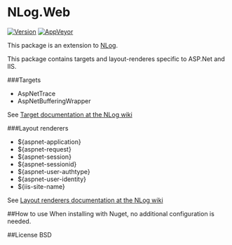 # NLog.Web

[![Version](https://img.shields.io/nuget/v/NLog.Web.svg)](https://www.nuget.org/packages/NLog.Web)
[![AppVeyor](https://img.shields.io/appveyor/ci/Xharze/nlog-web/master.svg)](https://ci.appveyor.com/project/Xharze/nlog-web/branch/master)

This package is an extension to [NLog](https://github.com/NLog/NLog/). 

This package contains 
targets and layout-renderes specific to ASP.Net and IIS. 

###Targets
* AspNetTrace
* AspNetBufferingWrapper

See [Target documentation at the NLog wiki](https://github.com/NLog/NLog/wiki/Targets)

###Layout renderers
* ${aspnet-application}
* ${aspnet-request}
* ${aspnet-session}
* ${aspnet-sessionid}
* ${aspnet-user-authtype}
* ${aspnet-user-identity}
* ${iis-site-name}

See [Layout renderers documentation at the NLog wiki](https://github.com/NLog/NLog/wiki/Layout-Renderers)

##How to use
When installing with Nuget, no additional configuration is needed.

##License
BSD


